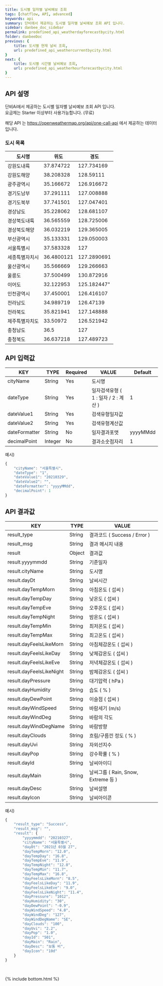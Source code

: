 ```yaml
---
title: 도시별 일자별 날씨예보 조회
tags: [chatflow, API, advanced]
keywords: api
summary: 단비에서 제공하는 도시별 일자별 날씨예보 조회 API 입니다.
sidebar: danbee_doc_sidebar
permalink: predefined_api_weatherdayforecastbycity.html
folder: danbeeDoc
previous: {
    title: 도시별 현재 날씨 조회,
    url: predefined_api_weathercurrentbycity.html
}
next: {
    title: 도시별 시간별 날씨예보 조회,
    url: predefined_api_weatherhourforecastbycity.html
}
---
```


## API 설명

단비Ai에서 제공하는 도시별 일자별 날씨예보 조회 API 입니다. <br>
요금제는 Starter 이상부터 사용가능합니다. (무료) <br>

해당 API 는 https://openweathermap.org/api/one-call-api 에서 제공하는 데이터입니다.

### 도시 목록
| 도시명 | 위도 | 경도 |
|--------|--------|--------|
| 강원도내륙 | 37.874722 | 127.734169 |
| 강원도해양 | 38.208328 | 128.59111 |
| 광주광역시 | 35.166672 | 126.916672 |
| 경기도남부 | 37.291111 | 127.008888 |
| 경기도북부 | 37.741501 | 127.047401 |
| 경상남도 | 35.228062 | 128.681107 |
| 경상북도내륙 | 36.565559 | 128.725006 |
| 경상북도해양 | 36.032219 | 129.365005 |
| 부산광역시 | 35.133331 | 129.050003 |
| 서울특별시 | 37.583328 | 127 |
| 세종특별자치시 | 36.4800121 | 127.2890691 |
| 울산광역시 | 35.566669 | 129.266663 |
| 울릉도 | 37.500499 | 130.872916 |
| 이어도 | 32.122953 | 125.182447" |
| 인천광역시 | 37.450001 | 126.416107 |
| 전라남도 | 34.989719 | 126.47139 |
| 전라북도 | 35.821941 | 127.148888 |
| 제주특별자치도 | 33.50972 | 126.521942 |
| 충청남도 | 36.5 | 127 |
| 충청북도 | 36.637218 | 127.489723 |


## API 입력값

| KEY | TYPE | Required | VALUE | Default |
|--------|--------|--------|--------|--------|
| cityName | String | Yes | 도시명 | |
| dateType | String | Yes | 일자검색유형 ( 1 : 일자 / 2 : 계산 ) | 1 |
| dateValue1 | String | Yes | 검색유형일자값 |  |
| dateValue2 | String | Yes | 검색유형계산값 |  |
| dateFormatter | String | No | 일자결과포맷 | yyyyMMdd |
| decimalPoint | Integer | No | 결과소숫점자리 | 1 |

예시)
```javascript
{
    "cityName": "서울특별시",
    "dateType": "1",
    "dateValue1": "20210329",
    "dateValue2": "",
    "dateFormatter": "yyyyMMdd",
    "decimalPoint": 1
}
```
## API 결과값

| KEY | TYPE | VALUE |
|--------|--------|--------|
| result_type | String | 결과코드 ( Success / Error ) |
| result_msg | String | 결과 메시지 내용 |
| result | Object | 결과값 |
| result.yyyymmdd | String | 기준일자 |
| result.cityName | String | 도시명 |
| result.dayDt | String | 날씨시간 |
| result.dayTempMorn | String | 아침온도 ( 섭씨 ) |
| result.dayTempDay | String | 낮온도 ( 섭씨 ) |
| result.dayTempEve | String | 오후온도 ( 섭씨 ) |
| result.dayTempNight | String | 밤온도 ( 섭씨 ) |
| result.dayTempMin | String | 최저온도 ( 섭씨 ) |
| result.dayTempMax | String | 최고온도 ( 섭씨 ) |
| result.dayFeelsLikeMorn | String | 아침체감온도 ( 섭씨 ) |
| result.dayFeelsLikeDay | String | 낮체감온도 ( 섭씨 ) |
| result.dayFeelsLikeEve | String | 저녁체감온도 ( 섭씨 ) |
| result.dayFeelsLikeNight | String | 밤체감온도 ( 섭씨 ) |
| result.dayPressure | String | 대기압력 ( hPa ) |
| result.dayHumidity | String | 습도 ( % ) |
| result.dayDewPoint | String | 이슬점 ( 섭씨 ) |
| result.dayWindSpeed | String | 바람세기 (m/s) |
| result.dayWindDeg | String | 바람의 각도 |
| result.dayWindDegName | String | 바람방향 |
| result.dayClouds | String | 흐림/구름낀 정도 ( % ) |
| result.dayUvi | String | 자외선지수 |
| result.dayPop | String | 강수확률 ( % ) |
| result.dayId | String | 날씨아이디 |
| result.dayMain | String | 날씨그룹 ( Rain, Snow, Extreme 등 ) |
| result.dayDesc | String | 날씨설명 |
| result.dayIcon | String | 날씨아이콘 |

예시)
```javascript
{
    "result_type": "Success",
    "result_msg": "",
    "result": {
        "yyyymmdd": "20210327",
        "cityName": "서울특별시",
        "dayDt": "2021년 03월 27",
        "dayTempMorn": "12.0",
        "dayTempDay": "16.8",
        "dayTempEve": "11.9",
        "dayTempNight": "12.0",
        "dayTempMin": "11.7",
        "dayTempMax": "16.8",
        "dayFeelsLikeMorn": "8.5",
        "dayFeelsLikeDay": "11.9",
        "dayFeelsLikeEve": "9.0",
        "dayFeelsLikeNight": "11.4",
        "dayPressure": "1012",
        "dayHumidity": "30",
        "dayDewPoint": "-0.9",
        "dayWindSpeed": "4.0",
        "dayWindDeg": "127",
        "dayWindDegName": "SE",
        "dayClouds": "100",
        "dayUvi": "2.2",
        "dayPop": "1.0",
        "dayId": "501",
        "dayMain": "Rain",
        "dayDesc": "보통 비",
        "dayIcon": "10d"
    }
}
```

<br />

{% include bottom.html %}

